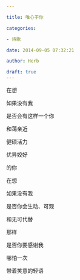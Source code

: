 ```yaml
---

title: 唯心于你

categories:

- 诗歌

date: 2014-09-05 07:32:21

author: Herb

draft: true
---
```


在想

如果没有我

是否会有这样一个你

和蔼亲近

健硕活力

优异姣好

的你



在想

如果没有我

是否你会生动、可观

和无可代替



那样

是否你要感谢我

哪怕一次

带着笑意的轻语

